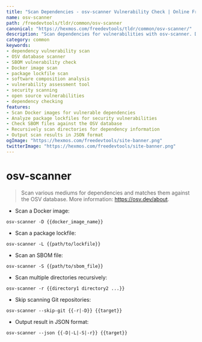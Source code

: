 ```yaml
---
title: "Scan Dependencies - osv-scanner Vulnerability Check | Online Free DevTools by Hexmos"
name: osv-scanner
path: /freedevtools/tldr/common/osv-scanner
canonical: "https://hexmos.com/freedevtools/tldr/common/osv-scanner/"
description: "Scan dependencies for vulnerabilities with osv-scanner. Detect software vulnerabilities in your projects and SBOMs quickly and easily. Free online tool, no registration required."
category: common
keywords:
- dependency vulnerability scan
- OSV database scanner
- SBOM vulnerability check
- Docker image scan
- package lockfile scan
- software composition analysis
- vulnerability assessment tool
- security scanning
- open source vulnerabilities
- dependency checking
features:
- Scan Docker images for vulnerable dependencies
- Analyze package lockfiles for security vulnerabilities
- Check SBOM files against the OSV database
- Recursively scan directories for dependency information
- Output scan results in JSON format
ogImage: "https://hexmos.com/freedevtools/site-banner.png"
twitterImage: "https://hexmos.com/freedevtools/site-banner.png"
---
```


# osv-scanner

> Scan various mediums for dependencies and matches them against the OSV database.
> More information: <https://osv.dev/about>.

- Scan a Docker image:

`osv-scanner -D {{docker_image_name}}`

- Scan a package lockfile:

`osv-scanner -L {{path/to/lockfile}}`

- Scan an SBOM file:

`osv-scanner -S {{path/to/sbom_file}}`

- Scan multiple directories recursively:

`osv-scanner -r {{directory1 directory2 ...}}`

- Skip scanning Git repositories:

`osv-scanner --skip-git {{-r|-D}} {{target}}`

- Output result in JSON format:

`osv-scanner --json {{-D|-L|-S|-r}} {{target}}`
